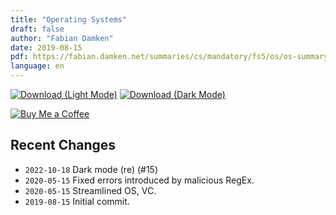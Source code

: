 ```yaml
---
title: "Operating Systems"
draft: false
author: "Fabian Damken"
date: 2019-08-15
pdf: https://fabian.damken.net/summaries/cs/mandatory/fs5/os/os-summary.pdf
language: en
---
```


[![Download (Light Mode)](/download.png)](os-summary.pdf)
[![Download (Dark Mode)](/download-dark.png)](os-summary-dark.pdf)

[![Buy Me a Coffee](/kofi.png)](https://ko-fi.com/fdamken)

## Recent Changes
- `2022-10-18` Dark mode (re) (#15)
- `2020-05-15` Fixed errors introduced by malicious RegEx.
- `2020-05-15` Streamlined OS, VC.
- `2019-08-15` Initial commit.
